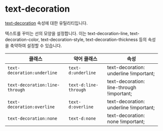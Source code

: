 # text-decoration

[text-decoration](https://developer.mozilla.org/en-US/docs/Web/CSS/text-decoration) 속성에 대한 유틸리티입니다.

텍스트를 꾸미는 선의 모양을 설정합니다. 이는 text-decoration-line, text-decoration-color, text-decoration-style, text-decoration-thickness 등의 속성을 축약하여 설정할 수 있습니다.

<table>
  <thead>
    <tr>
      <th scope="col">클래스</th>
      <th scope="col">약어 클래스</th>
      <th scope="col">속성</th>
    </tr>
  </thead>
  <tbody>
  <tr>
  <td><code>text-decoration:underline</code></td>
  <td><code>text-d:underline</code></td>
  <td><span class="code">text-decoration: underline !important;</span></td>
</tr>

<tr>
  <td><code>text-decoration:line-through</code></td>
  <td><code>text-d:line-through</code></td>
  <td><span class="code">text-decoration: line-through !important;</span></td>
</tr>

<tr>
  <td><code>text-decoration:overline</code></td>
  <td><code>text-d:overline</code></td>
  <td><span class="code">text-decoration: underline !important;</span></td>
</tr>

<tr>
  <td><code>text-decoration:none</code></td>
  <td><code>text-d:none</code></td>
  <td><span class="code">text-decoration: none !important;</span></td>
</tr>

  </tbody>

</table>
